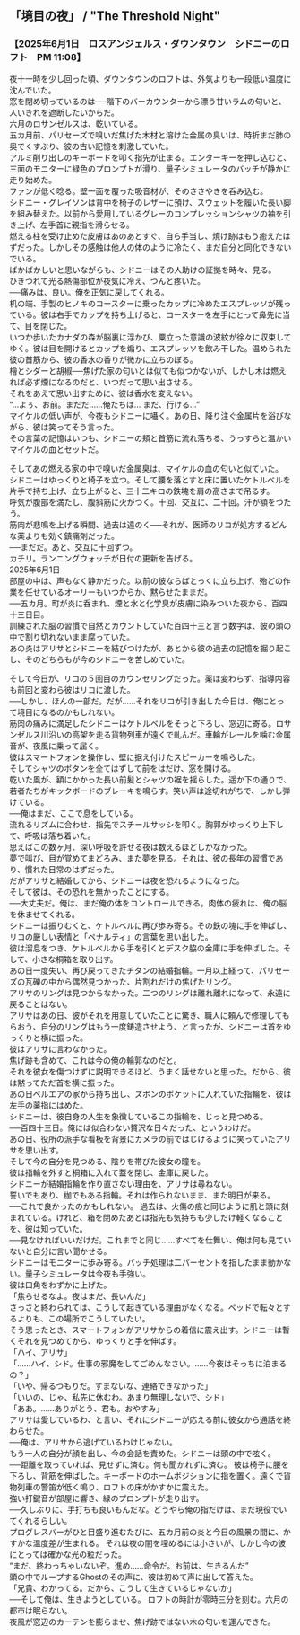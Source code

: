 <h2>「境目の夜」 / "The Threshold Night"</h2>
<h3>【2025年6月1日　ロスアンジェルス・ダウンタウン　シドニーのロフト　PM 11:08】</h3>
<p>夜十一時を少し回った頃、ダウンタウンのロフトは、外気よりも一段低い温度に沈んでいた。<br>
窓を閉め切っているのは──階下のバーカウンターから漂う甘いラムの匂いと、人いきれを遮断したいからだ。<br>
六月のロサンゼルスは、乾いている。<br>
五カ月前、パリセーズで嗅いだ焦げた木材と溶けた金属の臭いは、時折まだ肺の奥でくすぶり、彼の古い記憶を刺激していた。<br>
アルミ削り出しのキーボードを叩く指先が止まる。エンターキーを押し込むと、三面のモニターに緑色のプロンプトが滑り、量子シミュレータのバッチが静かに走り始めた。<br>
ファンが低く唸る。壁一面を覆った吸音材が、そのささやきを呑み込む。<br>
シドニー・グレイソンは背中を椅子のレザーに預け、スウェットを履いた長い脚を組み替えた。以前から愛用しているグレーのコンプレッションシャツの袖を引き上げ、左手首に親指を滑らせる。<br>
燃える柱を受け止めた皮膚はあのあとすぐ、自ら手当し、焼け跡はもう癒えたはずだった。しかしその感触は他人の体のように冷たく、まだ自分と同化できないでいる。<br>
ばかばかしいと思いながらも、シドニーはその人助けの証拠を時々、見る。<br>
ひきつれて光る熱傷部位が夜気に冷え、つんと疼いた。<br>
──痛みは、良い。俺を正気に戻してくれる。<br>
机の端、手製のヒノキのコースターに乗ったカップに冷めたエスプレッソが残っている。彼は右手でカップを持ち上げると、コースターを左手にとって鼻先に当て、目を閉じた。<br>
いつか歩いたカナダの森が脳裏に浮かび、粟立った意識の波紋が徐々に収束してゆく。彼は目を開けるとカップを煽り、エスプレッソを飲み干した。温められた彼の首筋から、彼の香水の香りが微かに立ちのぼる。<br>
檜とシダーと胡椒──焦げた家の匂いとは似ても似つかないが、しかし木は燃えれば必ず煙になるのだと、いつだって思い出させる。<br>
それをあえて思い出すために、彼は香水を変えない。<br>
“…よぅ、お前。まだだ……俺たちは… まだ、行ける…”<br>
マイケルの低い声が、今夜もシドニーに囁く。あの日、降り注ぐ金属片を浴びながら、彼は笑ってそう言った。<br>
その言葉の記憶はいつも、シドニーの頬と首筋に流れ落ちる、うっすらと温かいマイケルの血とセットだ。</p>

<p>そしてあの燃える家の中で嗅いだ金属臭は、マイケルの血の匂いと似ていた。<br>
シドニーはゆっくりと椅子を立つ。そして腰を落とすと床に置いたケトルベルを片手で持ち上げ、立ち上がると、三十二キロの鉄塊を肩の高さまで吊るす。<br>
呼気が腹部を満たし、腹斜筋に火がつく。十回、交互に、二十回。汗が額をつたう。<br>
筋肉が悲鳴を上げる瞬間、過去は遠のく──それが、医師のリコが処方するどんな薬よりも効く鎮痛剤だった。<br>
──まだだ。あと、交互に十回ずつ。<br>
カチリ。ランニングウォッチが日付の更新を告げる。<br>
2025年6月1日<br>
部屋の中は、声もなく静かだった。以前の彼ならばとっくに立ち上げ、殆どの作業を任せているオーリーもいつからか、黙らせたままだ。<br>
──五カ月。町が炎に呑まれ、煙と水と化学臭が皮膚に染みついた夜から、百四十三日目。<br>
訓練された脳の習慣で自然とカウントしていた百四十三と言う数字は、彼の頭の中で割り切れないまま腐っていた。<br>
あの炎はアリサとシドニーを結びつけたが、あとから彼の過去の記憶を掘り起こし、そのどちらもが今のシドニーを苦しめていた。<br>

そして今日が、リコの５回目のカウンセリングだった。薬は変わらず、指導内容も前回と変わら彼はリコに渡した。<br>
──しかし、ほんの一部だ。だが……それをリコが引き出した今日は、俺にとって境目になるのかもしれない。<br>
筋肉の痛みに満足したシドニーはケトルベルをそっと下ろし、窓辺に寄る。ロサンゼルス川沿いの高架を走る貨物列車が遠くで軋んだ。車輪がレールを噛む金属音が、夜風に乗って届く。<br>
彼はスマートフォンを操作し、壁に据え付けたスピーカーを鳴らした。<br>
そしてシャツのボタンを全てはずして前をはだけ、窓を開ける。<br>
乾いた風が、額にかかった長い前髪とシャツの裾を揺らした。遥か下の通りで、若者たちがキックボードのブレーキを鳴らす。笑い声は途切れがちで、しかし弾けている。<br>
──俺はまだ、ここで息をしている。<br>
流れるリズムに合わせ、指先でスチールサッシを叩く。胸郭がゆっくり上下して、呼吸は落ち着いた。<br>
思えばこの数ヶ月、深い呼吸を許せる夜は数えるほどしかなかった。<br>
夢で叫び、目が覚めてまどろみ、また夢を見る。それは、彼の長年の習慣であり、慣れた日常のはずだった。<br>
だがアリサと結婚してから、シドニーは夜を恐れるようになった。<br>
そして彼は、その恐れを無かったことにする。<br>
──大丈夫だ。俺は、まだ俺の体をコントロールできる。肉体の疲れは、俺の脳を休ませてくれる。<br>
シドニーは振りむくと、ケトルベルに再び歩み寄る。その鉄の塊に手を伸ばし、リコの厳しい表情と「ペナルティ」の言葉を思い出した。<br>
彼は溜息をつき、ケトルベルから手を引くとデスク脇の金庫に手を伸ばした。そして、小さな桐箱を取り出す。<br>
あの日一度失い、再び戻ってきたチタンの結婚指輪。一月以上経って、パリセーズの瓦礫の中から偶然見つかった、片割れだけの焦げたリング。<br>
アリサのリングは見つからなかった。二つのリングは離れ離れになって、永遠に戻ることはない。<br>
アリサはあの日、彼がそれを用意していたことに驚き、職人に頼んで修理してもらおう、自分のリングはもう一度鋳造させよう、と言ったが、シドニーは首をゆっくりと横に振った。<br>
彼はアリサに言わなかった。<br>
焦げ跡も含めて、これは今の俺の輪郭なのだと。<br>
それを彼女を傷つけずに説明できるほど、うまく話せないと思った。だから、彼は黙ってただ首を横に振った。<br>
あの日ベルエアの家から持ち出し、ズボンのポケットに入れていた指輪を、彼は左手の薬指にはめた。<br>
シドニーは、彼自身の人生を象徴しているこの指輪を、じっと見つめる。<br>
──百四十三日。俺には似合わない贅沢な日々だった、というわけだ。<br>
あの日、役所の派手な看板を背景にカメラの前ではじけるように笑っていたアリサを思い出す。<br>
そして今の自分を見つめる、陰りを帯びた彼女の瞳を。<br>
彼は指輪を外すと桐箱に入れて蓋を閉じ、金庫に戻した。<br>
シドニーが結婚指輪を作り直さない理由を、アリサは尋ねない。<br>
誓いでもあり、枷でもある指輪。それは作られないまま、また明日が来る。<br>
──これで良かったのかもしれない。
過去は、火傷の痕と同じように肌と頭に刻まれている。けれど、箱を閉めたあとは指先も気持ちも少しだけ軽くなることを、彼は知っていた。<br>
──見なければいいだけだ。これまでと同じ……すべてを仕舞い、俺は何も見ていないと自分に言い聞かせる。<br>
シドニーはモニターに歩み寄る。バッチ処理は二パーセントを指したまま動かない。量子シミュレータは今夜も手強い。<br>
彼は口角をわずかに上げた。<br>
「焦らせるなよ。夜はまだ、長いんだ」<br>
さっさと終わられては、こうして起きている理由がなくなる。ベッドで転々とするよりも、この場所でこうしていたい。<br>
そう思ったとき、スマートフォンがアリサからの着信に震え出す。シドニーは暫くそれを見つめてから、ゆっくりと手を伸ばす。<br>
「ハイ、アリサ」<br>
「……ハイ、シド。仕事の邪魔をしてごめんなさい。……今夜はそっちに泊まるの？」<br>
「いや、帰るつもりだ。すまないな、連絡できなかった」<br>
「いいの、じゃ、私先に休むわ。あまり無理しないで、シド」<br>
「ああ。……ありがとう、君も。おやすみ」<br>
アリサは愛しているわ、と言い、それにシドニーが応える前に彼女から通話を終わらせた。<br>
──俺は、アリサから逃げているわけじゃない。<br>
もう一人の自分が顔を出し、今の会話を責めた。シドニーは頭の中で呟く。<br>
──距離を取っていれば、見せずに済む。何も聞かれずに済む。
彼は椅子に腰を下ろし、背筋を伸ばした。キーボードのホームポジションに指を置く。遠くで貨物列車の警笛が低く鳴り、ロフトの床がかすかに震えた。<br>
強い打鍵音が部屋に響き、緑のプロンプトが走り出す。<br>
──久しぶりに、手打ちも良いもんだな。どうやら俺の指だけは、まだ現役でいてくれるらしい。<br>
プログレスバーがひと目盛り進むたびに、五カ月前の炎と今日の風景の間に、かすかな温度差が生まれる。
それは夜の闇を埋めるには小さいが、しかし今の彼にとっては確かな光の粒だった。<br>
“まだ、終わっちゃいないぞ。進め……命令だ。お前は、生きるんだ”<br>
頭の中でループするGhostのその声に、彼は初めて声に出して答えた。<br>
「兄貴、わかってる。だから、こうして生きているじゃないか」<br>
──そして俺は、生きようとしている。
ロフトの時計が零時三分を刻む。六月の都市は眠らない。<br>
夜風が窓辺のカーテンを膨らませ、焦げ跡ではない木の匂いを運んできた。</p>